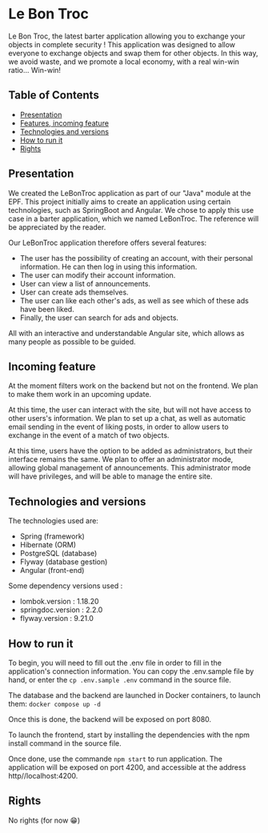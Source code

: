 # Le Bon Troc

Le Bon Troc, the latest barter application allowing you to exchange your objects in complete security !
This application was designed to allow everyone to exchange objects and swap them for other objects.
In this way, we avoid waste, and we promote a local economy, with a real win-win ratio... Win-win!

## Table of Contents

- [Presentation](#presentation)
- [Features, incoming feature](#features-incoming-feature)
- [Technologies and versions](#technologies-and-versions)
- [How to run it](#how-to-run-it)
- [Rights](#rights)

## Presentation

We created the LeBonTroc application as part of our "Java" module at the EPF.
This project initially aims to create an application using certain technologies, such as SpringBoot and Angular.
We chose to apply this use case in a barter application, which we named LeBonTroc.
The reference will be appreciated by the reader.

Our LeBonTroc application therefore offers several features:
- The user has the possibility of creating an account, with their personal information.
  He can then log in using this information.
- The user can modify their account information.
- User can view a list of announcements.
- User can create ads themselves.
- The user can like each other's ads, as well as see which of these ads have been liked.
- Finally, the user can search for ads and objects.

All with an interactive and understandable Angular site, which allows as many people as possible to be guided.

## Incoming feature

At the moment filters work on the backend but not on the frontend. 
We plan to make them work in an upcoming update.

At this time, the user can interact with the site, but will not have access to other users's information.
We plan to set up a chat, as well as automatic email sending in the event of liking posts,
in order to allow users to exchange in the event of a match of two objects.

At this time, users have the option to be added as administrators, but their interface remains the same.
We plan to offer an administrator mode, allowing global management of announcements.
This administrator mode will have privileges, and will be able to manage the entire site.

## Technologies and versions

The technologies used are:

- Spring (framework)
- Hibernate (ORM)
- PostgreSQL (database)
- Flyway (database gestion)
- Angular (front-end)

Some dependency versions used :

- lombok.version : 1.18.20
- springdoc.version : 2.2.0
- flyway.version : 9.21.0

## How to run it

To begin, you will need to fill out the .env file in order to fill in the application's connection information.
You can copy the .env.sample file by hand, or enter the `cp .env.sample .env` command in the source file.

The database and the backend are launched in Docker containers, to launch them: `docker compose up -d`

Once this is done, the backend will be exposed on port 8080.

To launch the frontend, start by installing the dependencies with the npm install command in the source file.

Once done, use the commande `npm start` to run application.
The application will be exposed on port 4200, and accessible at the address http//localhost:4200.

## Rights

No rights (for now 😁)
